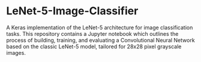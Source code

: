 # LeNet-5-Image-Classifier
A Keras implementation of the LeNet-5 architecture for image classification tasks. This repository contains a Jupyter notebook which outlines the process of building, training, and evaluating a Convolutional Neural Network based on the classic LeNet-5 model, tailored for 28x28 pixel grayscale images.
